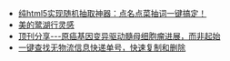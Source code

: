 + [纯html5实现随机抽取神器：点名点菜抽词一键搞定！](https://www.jianshu.com/p/6c736907331e)
+ [美的鹭湖行灵感](https://www.jianshu.com/p/41e0dacbcda4)
+ [顶刊分享---原癌基因变异驱动髓母细胞瘤进展，而非起始](https://www.jianshu.com/p/2779797209fb)
+ [一键查找无物流信息快递单号，快速复制和删除](https://www.jianshu.com/p/614ea2fd0551)
